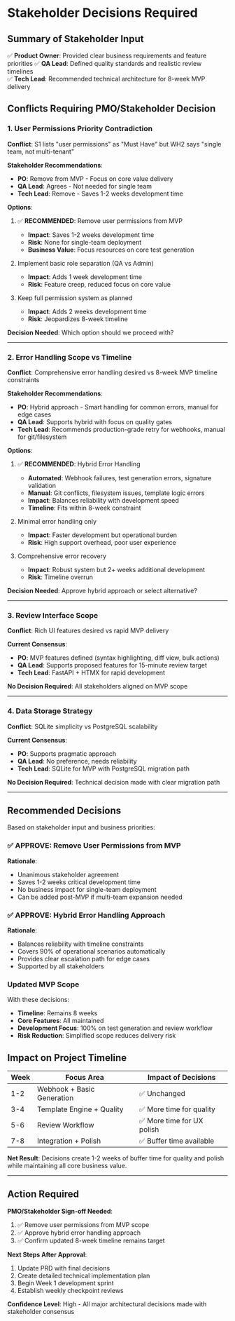 # Stakeholder Decisions Required

## Summary of Stakeholder Input

✅ **Product Owner**: Provided clear business requirements and feature priorities
✅ **QA Lead**: Defined quality standards and realistic review timelines  
✅ **Tech Lead**: Recommended technical architecture for 8-week MVP delivery

## Conflicts Requiring PMO/Stakeholder Decision

### 1. User Permissions Priority Contradiction

**Conflict**: S1 lists "user permissions" as "Must Have" but WH2 says "single team, not multi-tenant"

**Stakeholder Recommendations**:
- **PO**: Remove from MVP - Focus on core value delivery
- **QA Lead**: Agrees - Not needed for single team
- **Tech Lead**: Remove - Saves 1-2 weeks development time

**Options**:
1. ✅ **RECOMMENDED**: Remove user permissions from MVP
   - **Impact**: Saves 1-2 weeks development time
   - **Risk**: None for single-team deployment
   - **Business Value**: Focus resources on core test generation

2. Implement basic role separation (QA vs Admin)
   - **Impact**: Adds 1 week development time
   - **Risk**: Feature creep, reduced focus on core value

3. Keep full permission system as planned
   - **Impact**: Adds 2 weeks development time
   - **Risk**: Jeopardizes 8-week timeline

**Decision Needed**: Which option should we proceed with?

---

### 2. Error Handling Scope vs Timeline

**Conflict**: Comprehensive error handling desired vs 8-week MVP timeline constraints

**Stakeholder Recommendations**:
- **PO**: Hybrid approach - Smart handling for common errors, manual for edge cases
- **QA Lead**: Supports hybrid with focus on quality gates
- **Tech Lead**: Recommends production-grade retry for webhooks, manual for git/filesystem

**Options**:
1. ✅ **RECOMMENDED**: Hybrid Error Handling
   - **Automated**: Webhook failures, test generation errors, signature validation
   - **Manual**: Git conflicts, filesystem issues, template logic errors
   - **Impact**: Balances reliability with development speed
   - **Timeline**: Fits within 8-week constraint

2. Minimal error handling only
   - **Impact**: Faster development but operational burden
   - **Risk**: High support overhead, poor user experience

3. Comprehensive error recovery
   - **Impact**: Robust system but 2+ weeks additional development
   - **Risk**: Timeline overrun

**Decision Needed**: Approve hybrid approach or select alternative?

---

### 3. Review Interface Scope

**Conflict**: Rich UI features desired vs rapid MVP delivery

**Current Consensus**:
- **PO**: MVP features defined (syntax highlighting, diff view, bulk actions)
- **QA Lead**: Supports proposed features for 15-minute review target
- **Tech Lead**: FastAPI + HTMX for rapid development

**No Decision Required**: All stakeholders aligned on MVP scope

---

### 4. Data Storage Strategy

**Conflict**: SQLite simplicity vs PostgreSQL scalability

**Current Consensus**:
- **PO**: Supports pragmatic approach
- **QA Lead**: No preference, needs reliability
- **Tech Lead**: SQLite for MVP with PostgreSQL migration path

**No Decision Required**: Technical decision made with clear migration path

---

## Recommended Decisions

Based on stakeholder input and business priorities:

### ✅ **APPROVE**: Remove User Permissions from MVP
**Rationale**:
- Unanimous stakeholder agreement
- Saves 1-2 weeks critical development time
- No business impact for single-team deployment
- Can be added post-MVP if multi-team expansion needed

### ✅ **APPROVE**: Hybrid Error Handling Approach
**Rationale**:
- Balances reliability with timeline constraints
- Covers 90% of operational scenarios automatically
- Provides clear escalation path for edge cases
- Supported by all stakeholders

### Updated MVP Scope
With these decisions:
- **Timeline**: Remains 8 weeks
- **Core Features**: All maintained
- **Development Focus**: 100% on test generation and review workflow
- **Risk Reduction**: Simplified scope reduces delivery risk

## Impact on Project Timeline

| Week | Focus Area | Impact of Decisions |
|------|------------|-------------------|
| 1-2 | Webhook + Basic Generation | ✅ Unchanged |
| 3-4 | Template Engine + Quality | ✅ More time for quality |
| 5-6 | Review Workflow | ✅ More time for UX polish |
| 7-8 | Integration + Polish | ✅ Buffer time available |

**Net Result**: Decisions create 1-2 weeks of buffer time for quality and polish while maintaining all core business value.

---

## Action Required

**PMO/Stakeholder Sign-off Needed**:
1. ✅ Remove user permissions from MVP scope
2. ✅ Approve hybrid error handling approach
3. ✅ Confirm updated 8-week timeline remains target

**Next Steps After Approval**:
1. Update PRD with final decisions
2. Create detailed technical implementation plan
3. Begin Week 1 development sprint
4. Establish weekly checkpoint reviews

**Confidence Level**: High - All major architectural decisions made with stakeholder consensus